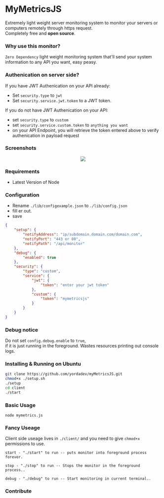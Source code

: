 # MyMetricsJS

Extremely light weight server monitoring system to monitor your servers or computers remotely through https request. <br>
Completely free and <b>open source</b>.<br>


### Why use this monitor?
`Zero Dependency` light weight monitoring system that'll send your system information to any API you want, easy peasy.


### Authenication on server side?
If you have JWT Authenication on your API already: 
- Set `security.type` to `jwt`
- Set `security.service.jwt.token` to a JWT token.

If you do not have JWT Authenication on your API:
- set `security.type` to `custom`
- set `security.service.custom.token` to `anything you want`
- on your API Endpoint, you will retrieve the token entered above to verify authenication in payload request

### Screenshots
<p align="center"><img src='https://cdn.discordapp.com/attachments/425148050697093131/518191129972179020/mymetricsjs101.png'/></p>


### Requirements
- Latest Version of Node


### Configuration
- Rename `./lib/configexample.json` to `./lib/config.json`
- fill er out.
- save
```json
{
    "setup": {
        "notifyAddress": "ip/subdomain.domain.com/domain.com",
        "notifyPort": "443 or 80",
        "notifyPath": "/api/monitor"
    },
    "debug": {
        "enabled": true
    },
    "security": {
        "type": "custom",
        "service": {
            "jwt": {
                "token": "enter your jwt token"
            },
            "custom": {
                "token": "mymetricsjs"
            }
        }
    }
}
```

### Debug notice
Do not set `config.debug.enable` to `true`,<br>
if it is just running in the foreground. Wastes resources printing out console logs.


### Installing & Running on Ubuntu
```sh
git clone https://github.com/yordadev/myMetricsJS.git
chmod+x ./setup.sh
./setup
cd client
./start
```

### Basic Usage 
```node mymetrics.js```


### Fancy Useage 

Client side useage lives in `./client/` and you need to give `chmod+x` permissions to use.
```
start - "./start" to run -- puts monitor into foreground process forever.

stop - "./stop" to run -- Stops the monitor in the foreground process..

debug - "./debug" to run -- Start monitoring in current terminal..
```
### Contribute

